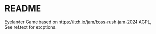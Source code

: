 # README #
Eyelander
Game based on https://itch.io/jam/boss-rush-jam-2024 
AGPL, See ref.text for excptions. 
